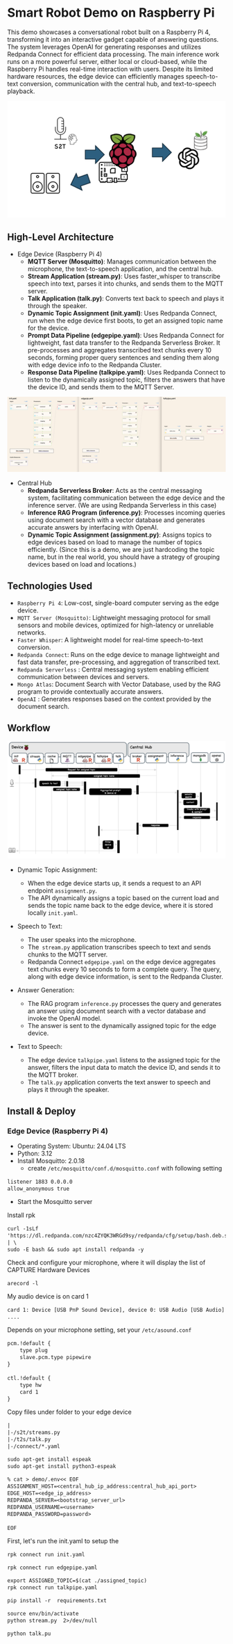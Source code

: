 # Smart Robot Demo on Raspberry Pi 

This demo showcases a conversational robot built on a Raspberry Pi 4, transforming it into an interactive gadget capable of answering questions. The system leverages OpenAI for generating responses and utilizes Redpanda Connect for efficient data processing. The main inference work runs on a more powerful server, either local or cloud-based, while the Raspberry Pi handles real-time interaction with users. Despite its limited hardware resources, the edge device can efficiently manages speech-to-text conversion, communication with the central hub, and text-to-speech playback.

![Demo View](images/demoview.png)

## High-Level Architecture

- Edge Device (Raspberry Pi 4)
    - **MQTT Server (Mosquitto)**: Manages communication between the microphone, the text-to-speech application, and the central hub.
    - **Stream Application (stream.py)**: Uses faster_whisper to transcribe speech into text, parses it into chunks, and sends them to the MQTT server.
    - **Talk Application (talk.py)**: Converts text back to speech and plays it through the speaker.
    - **Dynamic Topic Assignment (init.yaml)**: Uses Redpanda Connect, run when the edge device first boots, to get an assigned topic name for the device.
    - **Prompt Data Pipeline (edgepipe.yaml)**: Uses Redpanda Connect for lightweight, fast data transfer to the Redpanda Serverless Broker. It pre-processes and aggregates transcribed text chunks every 10 seconds, forming proper query sentences and sending them along with edge device info to the Redpanda Cluster.
    - **Response Data Pipeline (talkpipe.yaml)**: Uses Redpanda Connect to listen to the dynamically assigned topic, filters the answers that have the device ID, and sends them to the MQTT Server.

![Redpanda Connect pipeline](images/datapipelines.png)

- Central Hub
  - **Redpanda Serverless Broker**: Acts as the central messaging system, facilitating communication between the edge device and the inference server. (We are using Redpanda Serverless in this case)
  - **Inference RAG Program (inference.py)**: Processes incoming queries using document search with a vector database and generates accurate answers by interfacing with OpenAI.
  - **Dynamic Topic Assignment (assignment.py)**: Assigns topics to edge devices based on load to manage the number of topics efficiently. (Since this is a demo, we are just hardcoding the topic name, but in the real world, you should have a strategy of grouping devices based on load and locations.)

## Technologies Used
  - `Raspberry Pi 4`: Low-cost, single-board computer serving as the edge device.
  - `MQTT Server (Mosquitto)`: Lightweight messaging protocol for small sensors and mobile devices, optimized for high-latency or unreliable networks.
  - `Faster Whisper`: A lightweight model for real-time speech-to-text conversion.
  - `Redpanda Connect`: Runs on the edge device to manage lightweight and fast data transfer, pre-processing, and aggregation of transcribed text.
  - `Redpanda Serverless` : Central messaging system enabling efficient communication between devices and servers.
  - `Mongo Atlas`: Document Search with Vector Database, used by the RAG program to provide contextually accurate answers.
  - `OpenAI` : Generates responses based on the context provided by the document search.

## Workflow

![Workflow View](images/workflow.png)

- Dynamic Topic Assignment: 
  - When the edge device starts up, it sends a request to an API endpoint `assignment.py`.
  - The API dynamically assigns a topic based on the current load and sends the topic name back to the edge device, where it is stored locally `init.yaml`.

- Speech to Text: 
  - The user speaks into the microphone.
  - The` stream.py` application transcribes speech to text and sends chunks to the MQTT server.
  - Redpanda Connect `edgepipe.yaml` on the edge device aggregates text chunks every 10 seconds to form a complete query. The query, along with edge device information, is sent to the Redpanda Cluster.

- Answer Generation:
  - The RAG program `inference.py` processes the query and generates an answer using document search with a vector database and invoke the OpenAI model.
  - The answer is sent to the dynamically assigned topic for the edge device.

- Text to Speech:
    - The edge device `talkpipe.yaml` listens to the assigned topic for the answer, filters the input data to match the device ID, and sends it to the MQTT broker.
    - The `talk.py` application converts the text answer to speech and plays it through the speaker.


## Install & Deploy

### Edge Device (Raspberry Pi 4)

- Operating System: Ubuntu:  24.04 LTS
- Python: 3.12
- Install Mosquitto: 2.0.18 
  - create `/etc/mosquitto/conf.d/mosquitto.conf` with following setting
```
listener 1883 0.0.0.0
allow_anonymous true
```
- Start the Mosquitto server

Install rpk 

```
curl -1sLf 'https://dl.redpanda.com/nzc4ZYQK3WRGd9sy/redpanda/cfg/setup/bash.deb.sh' | \
sudo -E bash && sudo apt install redpanda -y
```

Check and configure your microphone, where it will display the list of CAPTURE Hardware Devices
```
arecord -l
```

My audio device is on card 1
```
card 1: Device [USB PnP Sound Device], device 0: USB Audio [USB Audio]
....
```

Depends on your microphone setting, set your `/etc/asound.conf`

```
pcm.!default {
    type plug
    slave.pcm.type pipewire
}

ctl.!default {
    type hw
    card 1
}
```

Copy files under folder to your edge device
```
|
|-/s2t/streams.py
|-/t2s/talk.py
|-/connect/*.yaml
```


```
sudo apt-get install espeak
sudo apt-get install python3-espeak
```

```
% cat > demo/.env<< EOF
ASSIGNMENT_HOST=<central_hub_ip_address:central_hub_api_port>
EDGE_HOST=<edge_ip_address>
REDPANDA_SERVER=<bootstrap_server_url>
REDPANDA_USERNAME=<username>
REDPANDA_PASSWORD=password>

EOF
```


First, let's run the init.yaml to setup the 

```
rpk connect run init.yaml
```



```
rpk connect run edgepipe.yaml
```


```
export ASSIGNED_TOPIC=$(cat ./assigned_topic)
rpk connect run talkpipe.yaml
```

```
pip install -r  requirements.txt
```

```
source env/bin/activate
python stream.py  2>/dev/null
```


```
python talk.pu
```